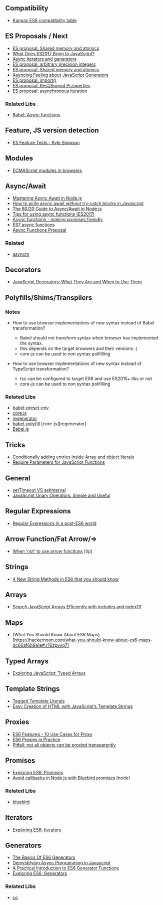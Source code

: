 ## Compatibility
- [Kangax ES6 compatibility table](http://kangax.github.io/compat-table/es6/)


## ES Proposals / Next
- [ES proposal: Shared memory and atomics](http://2ality.com/2017/01/shared-array-buffer.html)
- [What Does ES2017 Bring to JavaScript?](https://appendto.com/2017/04/what-does-es2017-bring-to-javascript/)
- [Async iterators and generators](https://jakearchibald.com/2017/async-iterators-and-generators/)
- [ES proposal: arbitrary precision integers](http://2ality.com/2017/03/es-integer.html)
- [ES proposal: Shared memory and atomics](http://www.2ality.com/2017/01/shared-array-buffer.html)
- [Asyncing Feeling about JavaScript Generators](https://www.bignerdranch.com/blog/asyncing-feeling-about-javascript-generators/)
- [ES proposal: import()](http://www.2ality.com/2017/01/import-operator.html)
- [ES proposal: Rest/Spread Przoperties](http://www.2ality.com/2016/10/rest-spread-properties.html)
- [ES proposal: asynchronous iteration](http://www.2ality.com/2016/10/asynchronous-iteration.html)

### Related Libs
- [Babel: Async functions](https://babeljs.io/docs/plugins/syntax-async-functions/)


## Feature, JS version detection
- [ES Feature Tests - Kyle Simpson](https://github.com/getify/es-feature-tests)


## Modules
- [ECMAScript modules in browsers](https://jakearchibald.com/2017/es-modules-in-browsers/)


## Async/Await
- [Mastering Async Await in Node.js](https://blog.risingstack.com/mastering-async-await-in-nodejs/)
- [How to write async await without try-catch blocks in Javascript](http://blog.grossman.io/how-to-write-async-await-without-try-catch-blocks-in-javascript/)
- [The 80/20 Guide to Async/Await in Node.js](http://thecodebarbarian.com/80-20-guide-to-async-await-in-node.js.html)
- [Tips for using async functions (ES2017)](http://www.2ality.com/2016/10/async-function-tips.html)
- [Async functions - making promises friendly](https://developers.google.com/web/fundamentals/getting-started/primers/async-functions)
- [ES7 async functions](https://jakearchibald.com/2014/es7-async-functions/)
- [Async Functions Proposal](https://tc39.github.io/ecmascript-asyncawait/)

### Related
- [asyncro](https://github.com/developit/asyncro)


## Decorators
- [JavaScript Decorators: What They Are and When to Use Them](https://www.sitepoint.com/javascript-decorators-what-they-are/)


## Polyfills/Shims/Transpilers

### Notes
- How to use browser implementations of new syntax instead of Babel transformation?
  - Babel should not transform syntax when browser has implemented the syntax.
  - this depends on the target browsers and their versions :(
  - core-js can be used to non syntax polifilling

- How to use browser implementations of new syntax instead of TypeScript transformation?
  - tsc can be configured to target ES6 and use ES2015+ libs or not
  - core-js can be used to non syntax polifilling

### Related Libs

- [babel-preset-env](https://github.com/babel/babel-preset-env)
- [core.js](https://github.com/zloirock/core-js)
- [regenerator](https://github.com/facebook/regenerator)
- [babel-polyfill](http://babeljs.io/docs/usage/polyfill/) [core-js][regenerator]
- [Babel.js](https://babeljs.io)


## Tricks
- [Conditionally adding entries inside Array and object literals](http://2ality.com/2017/04/conditional-literal-entries.html)
- [Require Parameters for JavaScript Functions](https://davidwalsh.name/javascript-function-parameters)


## General
- [setTimeout VS setInterval](https://develoger.com/settimeout-vs-setinterval-cff85142555b#.kia6u6hik)
- [JavaScript Unary Operators: Simple and Useful](https://scotch.io/tutorials/javascript-unary-operators-simple-and-useful)


## Regular Expressions
- [Regular Expressions in a post-ES6 world](https://ponyfoo.com/articles/regular-expressions-post-es6)


## Arrow Function/Fat Arrow/=>
- [When 'not' to use arrow functions](https://rainsoft.io/when-not-to-use-arrow-functions-in-javascript/) [tip]


## Strings
- [4 New String Methods in ES6 that you should know](http://wesbos.com/new-es6-string-methods/)


## Arrays
- [Search JavaScript Arrays Efficiently with includes and indexOf](http://thenewcode.com/1152/Search-JavaScript-Arrays-Efficiently-with-includes-and-indexOf)


## Maps
- (What You Should Know About ES6 Maps)[https://hackernoon.com/what-you-should-know-about-es6-maps-dc66af6b9a1e#.r16zpvvq7]


## Typed Arrays
- [Exploring JavaScript: Typed Arrays](https://codingbox.io/exploring-javascript-typed-arrays-c8fd4f8bd24f#.cotf6ljbp)


## Template Strings
- [Tagged Template Literals](http://wesbos.com/tagged-template-literals/)
- [Easy Creation of HTML with JavaScript’s Template Strings](http://wesbos.com/template-strings-html/)


## Proxies
- [ES6 Features - 10 Use Cases for Proxy](http://dealwithjs.io/es6-features-10-use-cases-for-proxy/)
- [ES6 Proxies in Practice](http://www.zsoltnagy.eu/es6-proxies-in-practice/)
- [Pitfall: not all objects can be proxied transparently](http://www.2ality.com/2016/11/proxying-builtins.html)

## Promises
- [Exploring ES6: Promises](http://exploringjs.com/es6/ch_promises.html)
- [Avoid callbacks in Node.js with Bluebird promises](http://www.applandeo.com/en/avoid-callbacks-nodejs-bluebird-promises/) [node]

### Related Libs
- [bluebird](http://bluebirdjs.com/docs/getting-started.html)


## Iterators
- [Exploring ES6: Iterators](http://exploringjs.com/es6/ch_iteration.html)


## Generators
- [The Basics Of ES6 Generators](https://davidwalsh.name/es6-generators)
- [Demystifying Async Programming in Javascript](https://blog.usebutton.com/demystifying-async-programming-in-javascript-47e417566f61#.q3sxfsxsk)
- [A Practical Introduction to ES6 Generator Functions](http://thejsguy.com/2016/10/15/a-practical-introduction-to-es6-generator-functions.html)
- [Exploring ES6: Generators](http://exploringjs.com/es6/ch_generators.html)

### Related Libs
- [co](https://github.com/tj/co)
